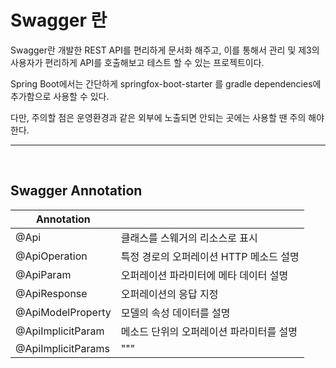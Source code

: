 # Swagger 란
  
Swagger란 개발한 REST API를 편리하게 문서화 해주고, 이를 통해서 관리 및 제3의 사용자가 편리하게 API를 호출해보고 테스트 할 수 있는 프로젝트이다.  
  
Spring Boot에서는 간단하게 springfox-boot-starter 를 gradle dependencies에 추가함으로 사용할 수 있다.  
  
다만, 주의할 점은 운영환경과 같은 외부에 노출되면 안되는 곳에는 사용할 땐 주의 해야 한다.  
  
----
<br>

## Swagger Annotation
  
|Annotation||
|---|---|
|@Api|클래스를 스웨거의 리소스로 표시|
|@ApiOperation|특정 경로의 오퍼레이션 HTTP 메소드 설명|
|@ApiParam|오퍼레이션 파라미터에 메타 데이터 설명|
|@ApiResponse|오퍼레이션의 응답 지정|
|@ApiModelProperty|모델의 속성 데이터를 설명|
|@ApiImplicitParam|메소드 단위의 오퍼레이션 파라미터를 설명|
|@ApiImplicitParams|"""|